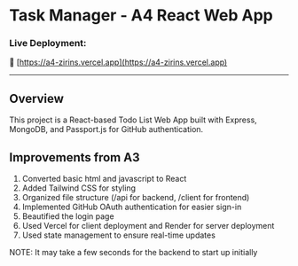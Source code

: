 # **Task Manager - A4 React Web App**

### **Live Deployment:**
🔗 [https://a4-zirins.vercel.app](https://a4-zirins.vercel.app)

---

## **Overview**
This project is a React-based Todo List Web App built with Express, MongoDB, and 
Passport.js for GitHub authentication.

## **Improvements from A3**
1. Converted basic html and javascript to React
2. Added Tailwind CSS for styling
3. Organized file structure (/api for backend, /client for frontend)
4. Implemented GitHub OAuth authentication for easier sign-in
5. Beautified the login page
6. Used Vercel for client deployment and Render for server deployment
7. Used state management to ensure real-time updates

NOTE: It may take a few seconds for the backend to start up initially